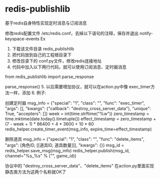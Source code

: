 # redis-publishlib
基于redis自身特性实现定时消息与订阅消息


修改redis配置文件 /etc/redis.conf，去掉以下语句的注释，保存并退出
notify-keyspace-events Ex



1. 下载该文件目录 redis_publishlib
2. 把代码放到自己的工程根目录下
3. 修改目录下的 conf.py文件，修改redis连接地址
4. 代码中加入以下两行代码，就可以使用订阅消息、定时器消息

  from redis_publishlib import parse_response
  
  parse_response()
5. 以后需要增加协议，就可以在action.py中像 exec_timer方法一样，添加
6. 例子: 

创建定时器
   msg_info = {"special": "1", "class": "", "func": "exec_timer", "args": [],
               "kwargs": {"callback": "destroy_cross_server_data"}, "unique": True,
               "accepters": []}
   week = int(time.strftime("%w"))
   zero_timestamp = time.mktime(date.today().timetuple())
   effect_timestamp = zero_timestamp + (7 - week + 1) * 86400 + 4 * 3600 + 10 * 60
   redis_helper.create_timer_event(msg_info, expire_time=effect_timestamp)
   
删除道具
   msg_info = {"special": "1", "class": "", "func": "delete_items", "args": [角色ID, [[道具ID, 道具数量]]],
               "kwargs": {}}
   msg_id = redis_helper.save_msg(msg_info)
   redis_helper.publish(msg_id, channel="%s_%s" % ("", game_id))
   
   
协议中的 "destroy_cross_server_data"、"delete_items" 在action.py里面实现静态类方法为这两个名称就OK了
